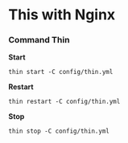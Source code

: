 # This with Nginx

### Command Thin

__Start__
```
thin start -C config/thin.yml
```
__Restart__
```
thin restart -C config/thin.yml
```
__Stop__
```
thin stop -C config/thin.yml
```
